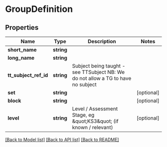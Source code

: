 # GroupDefinition

## Properties
Name | Type | Description | Notes
------------ | ------------- | ------------- | -------------
**short_name** | **string** |  | 
**long_name** | **string** |  | 
**tt_subject_ref_id** | **string** | Subject being taught - see TTSubject NB: We do not allow a TG to have no subject | 
**set** | **string** |  | [optional] 
**block** | **string** |  | [optional] 
**level** | **string** | Level / Assessment Stage, eg &amp;quot;KS3&amp;quot; (if known / relevant) | [optional] 

[[Back to Model list]](../README.md#documentation-for-models) [[Back to API list]](../README.md#documentation-for-api-endpoints) [[Back to README]](../README.md)


